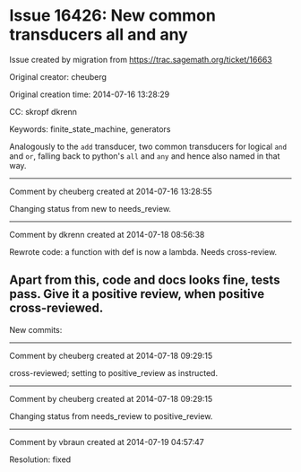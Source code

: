 # Issue 16426: New common transducers all and any

Issue created by migration from https://trac.sagemath.org/ticket/16663

Original creator: cheuberg

Original creation time: 2014-07-16 13:28:29

CC:  skropf dkrenn

Keywords: finite_state_machine, generators

Analogously to the `add` transducer, two common transducers for logical `and` and `or`, falling back to python's `all` and `any` and hence also named in that way.


---

Comment by cheuberg created at 2014-07-16 13:28:55

Changing status from new to needs_review.


---

Comment by dkrenn created at 2014-07-18 08:56:38

Rewrote code: a function with def is now a lambda. Needs cross-review.

Apart from this, code and docs looks fine, tests pass. Give it a positive review, when positive cross-reviewed.
----
New commits:


---

Comment by cheuberg created at 2014-07-18 09:29:15

cross-reviewed; setting to positive_review as instructed.


---

Comment by cheuberg created at 2014-07-18 09:29:15

Changing status from needs_review to positive_review.


---

Comment by vbraun created at 2014-07-19 04:57:47

Resolution: fixed

